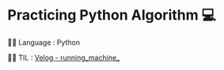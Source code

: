 # Practicing Python Algorithm 💻

👩‍💻 Language : Python

✍🏻 TIL : [Velog - running_machine_](https://velog.io/@ever_since/series/%EB%B0%B1%EC%A4%80-%EB%AC%B8%EC%A0%9C%ED%92%80%EC%9D%B4)
